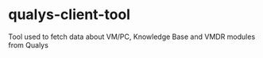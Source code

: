 # qualys-client-tool
Tool used to fetch data about VM/PC, Knowledge Base and VMDR modules from Qualys
